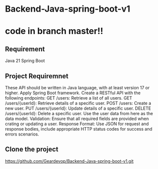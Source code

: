 # Backend-Java-spring-boot-v1 

# code in branch master!!

## Requirement
Java 21
Spring Boot

## Project Requiremnet

These API should be written in Java language, with at least version 17 or higher.
Apply Spring Boot framework.
Create a RESTful API with the following endpoints:
GET /users: Retrieve a list of all users.
GET /users/{userId}: Retrieve details of a specific user.
POST /users: Create a new user.
PUT /users/{userId}: Update details of a specific user.
DELETE /users/{userId}: Delete a specific user.
Use the user data from here as the data model.
Validation: Ensure that all required fields are provided when crating or updating a user.
Response Format: Use JSON for request and response bodies, include appropriate HTTP status codes for success and errors scenarios.

## Clone the project
https://github.com/Geardevop/Backend-Java-spring-boot-v1.git

